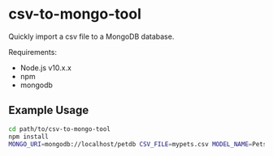 # csv-to-mongo-tool

Quickly import a csv file to a MongoDB database.

Requirements:

- Node.js v10.x.x
- npm
- mongodb

## Example Usage

```bash
cd path/to/csv-to-mongo-tool
npm install
MONGO_URI=mongodb://localhost/petdb CSV_FILE=mypets.csv MODEL_NAME=Pets node import.js
```
